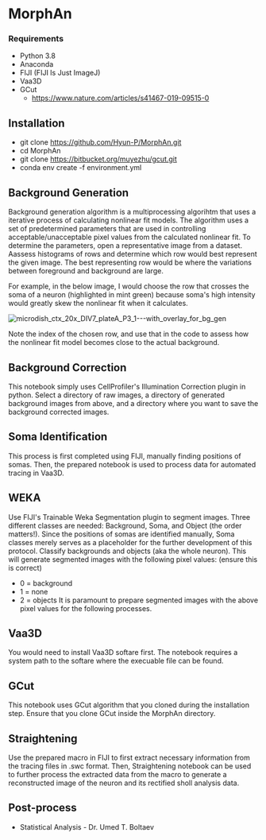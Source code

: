 # MorphAn

### Requirements
  * Python 3.8
  * Anaconda
  * FIJI (FIJI Is Just ImageJ)
  * Vaa3D
  * GCut
    * https://www.nature.com/articles/s41467-019-09515-0

## Installation
  * git clone https://github.com/Hyun-P/MorphAn.git
  * cd MorphAn
  * git clone https://bitbucket.org/muyezhu/gcut.git
  * conda env create -f environment.yml

## Background Generation
Background generation algorithm is a multiprocessing algorihtm that uses a iterative process of calculating nonlinear fit models.
The algorithm uses a set of predetermined parameters that are used in controlling acceptable/unacceptable pixel values from the calculated nonlinear fit.
To determine the parameters, open a representative image from a dataset.
Aassess histograms of rows and determine which row would best represent the given image.
The best representing row would be where the variations between foreground and background are large.

For example, in the below image, I would choose the row that crosses the soma of a neuron (highlighted in mint green) because soma's high intensity would greatly skew the nonlinear fit when it calculates.

![microdish_ctx_20x_DIV7_plateA_P3_1---with_overlay_for_bg_gen](https://github.com/Hyun-P/MorphAn/assets/114594534/30cd46bf-d120-4110-8e4e-3d714cb63631)

Note the index of the chosen row, and use that in the code to assess how the nonlinear fit model becomes close to the actual background.

## Background Correction
This notebook simply uses CellProfiler's Illumination Correction plugin in python.
Select a directory of raw images, a directory of generated background images from above, and a directory where you want to save the background corrected images.

## Soma Identification
This process is first completed using FIJI, manually finding positions of somas.
Then, the prepared notebook is used to process data for automated tracing in Vaa3D.

## WEKA
Use FIJI's Trainable Weka Segmentation plugin to segment images.
Three different classes are needed: Background, Soma, and Object (the order matters!).
Since the positions of somas are identified manually, Soma classes merely serves as a placeholder for the further development of this protocol.
Classify backgrounds and objects (aka the whole neuron).
This will generate segmented images with the following pixel values: (ensure this is correct)
  * 0 = background
  * 1 = none
  * 2 = objects
It is paramount to prepare segmented images with the above pixel values for the following processes.

## Vaa3D
You would need to install Vaa3D softare first.
The notebook requires a system path to the softare where the execuable file can be found.

## GCut
This notebook uses GCut algorithm that you cloned during the installation step.
Ensure that you clone GCut inside the MorphAn directory.

## Straightening
Use the prepared macro in FIJI to first extract necessary information from the tracing files in .swc format.
Then, Straightening notebook can be used to further process the extracted data from the macro to generate a reconstructed image of the neuron and its rectified sholl analysis data.

## Post-process
  * Statistical Analysis - Dr. Umed T. Boltaev
